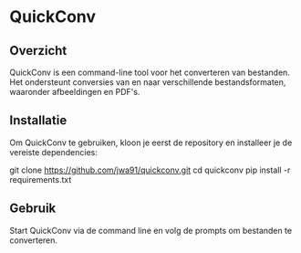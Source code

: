 # QuickConv

## Overzicht
QuickConv is een command-line tool voor het converteren van bestanden. Het ondersteunt conversies van en naar verschillende bestandsformaten, waaronder afbeeldingen en PDF's.

## Installatie
Om QuickConv te gebruiken, kloon je eerst de repository en installeer je de vereiste dependencies:

git clone https://github.com/jwa91/quickconv.git
cd quickconv
pip install -r requirements.txt

## Gebruik
Start QuickConv via de command line en volg de prompts om bestanden te converteren.

